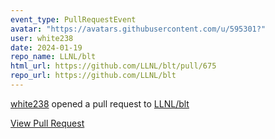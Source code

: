 ```yaml
---
event_type: PullRequestEvent
avatar: "https://avatars.githubusercontent.com/u/595301?"
user: white238
date: 2024-01-19
repo_name: LLNL/blt
html_url: https://github.com/LLNL/blt/pull/675
repo_url: https://github.com/LLNL/blt
---
```


<a href='https://github.com/white238' target='_blank'>white238</a> opened a pull request to <a href='https://github.com/LLNL/blt' target='_blank'>LLNL/blt</a>

<a href='https://github.com/LLNL/blt/pull/675' target='_blank'>View Pull Request</a>